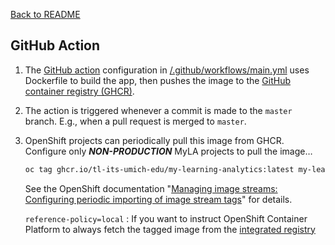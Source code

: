 [Back to README](../README.md)

## GitHub Action
1. The [GitHub action](https://docs.github.com/en/actions/quickstart) configuration in [/.github/workflows/main.yml](../.github/workflows/main.yml) uses Dockerfile to build the app, then pushes the image to the [GitHub container registry (GHCR)](https://docs.github.com/en/packages/working-with-a-github-packages-registry/working-with-the-container-registry).
2. The action is triggered whenever a commit is made to the `master` branch.  E.g., when a pull request is merged to `master`.
3. OpenShift projects can periodically pull this image from GHCR.  Configure only **_NON-PRODUCTION_** MyLA projects to pull the image…
    ```sh
    oc tag ghcr.io/tl-its-umich-edu/my-learning-analytics:latest my-learning-analytics:latest --scheduled --reference-policy=local
    ```
    See the OpenShift documentation "[Managing image streams: Configuring periodic importing of image stream tags](https://docs.openshift.com/container-platform/4.11/openshift_images/image-streams-manage.html#images-imagestream-import_image-streams-managing)" for details.

    `reference-policy=local` : If you want to instruct OpenShift Container Platform to always fetch the tagged image from the [integrated registry](https://docs.openshift.com/container-platform/4.11/openshift_images/managing_images/tagging-images.html#images-add-tags-to-imagestreams_tagging-images)
